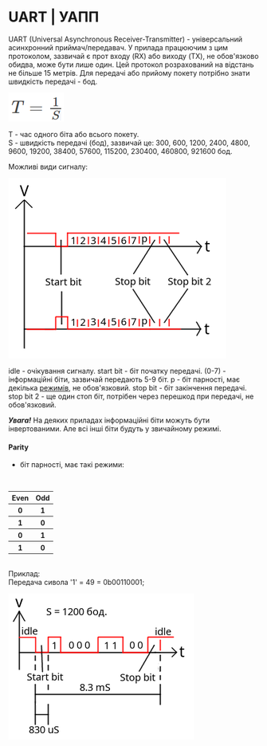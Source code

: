 # UART | УАПП
UART (Universal Asynchronous Receiver-Transmitter) - універсальний асинхронний приймач/передавач.
У прилада працюючим з цим протоколом, зазвичай є прот входу (RX) або виходу (TX), не обов'язково обидва, може бути лише один.
Цей протокол розрахований на відстань не більше 15 метрів.
Для передачі або прийому покету потрібно знати швидкість передачі - бод.

![alt-text](../img/FormulTimeUART.PNG)

T - час одного біта або всього покету. <br>
S - швидкість передачі (бод), зазвичай це: 300, 600, 1200, 2400, 4800, 9600, 19200, 38400, 57600, 115200, 230400, 460800, 921600 бод.

Можливі види сигналу:

![alt-text](../img/packageSchedule.png)

idle - очікування сигналу.
start bit - біт початку передачі.
(0-7) - інформаційні біти, зазвичай передають 5-9 біт.
p - біт парності, має декілька [режимів](#Parity), не обов'язковий.
stop bit - біт закінчення передачі.
stop bit 2 - ще один стоп біт, потрібен через перешкод при передачі, не обов'язковий.

**_Увага!_** На деяких приладах інформаційні біти можуть бути інвертованими. Але всі інші біти будуть у звичайному режимі.

#### Parity
- біт парності, має такі режими:
<br>
<table>
  <tr>
    <th>Even</th>
    <th>Odd</th>
  </tr>
  <tr>
    <th>0</th>
    <th>1</th>
  </tr>
  <tr>
    <th>1</th>
    <th>0</th>
  </tr>
  <tr>
    <th>0</th>
    <th>1</th>
  </tr>
  <tr>
    <th>1</th>
    <th>0</th>
  </tr>
</table>
<br>
Приклад: <br>
Передача сивола '1' = 49 = 0b00110001;<br>

![alt-text](../img/ExampleScheduleUART.PNG)
